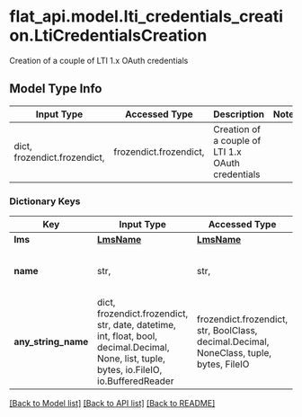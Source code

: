 # flat_api.model.lti_credentials_creation.LtiCredentialsCreation

Creation of a couple of LTI 1.x OAuth credentials

## Model Type Info
Input Type | Accessed Type | Description | Notes
------------ | ------------- | ------------- | -------------
dict, frozendict.frozendict,  | frozendict.frozendict,  | Creation of a couple of LTI 1.x OAuth credentials | 

### Dictionary Keys
Key | Input Type | Accessed Type | Description | Notes
------------ | ------------- | ------------- | ------------- | -------------
**lms** | [**LmsName**](LmsName.md) | [**LmsName**](LmsName.md) |  | 
**name** | str,  | str,  | Name of the couple of credentials | 
**any_string_name** | dict, frozendict.frozendict, str, date, datetime, int, float, bool, decimal.Decimal, None, list, tuple, bytes, io.FileIO, io.BufferedReader | frozendict.frozendict, str, BoolClass, decimal.Decimal, NoneClass, tuple, bytes, FileIO | any string name can be used but the value must be the correct type | [optional]

[[Back to Model list]](../../README.md#documentation-for-models) [[Back to API list]](../../README.md#documentation-for-api-endpoints) [[Back to README]](../../README.md)

